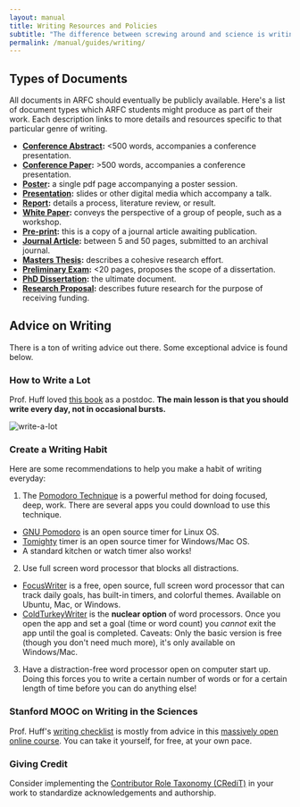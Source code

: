 ```yaml
---
layout: manual
title: Writing Resources and Policies
subtitle: "The difference between screwing around and science is writing it down. -- Adam Savage"
permalink: /manual/guides/writing/
---
```



## Types of Documents

All documents in ARFC should eventually be publicly available. Here's a list of
document types which ARFC students might produce as part of their work. Each
description links to more details and resources specific to that particular
genre of writing.

- **[Conference Abstract](./conf-abs):** <500 words, accompanies a conference presentation.
- **[Conference Paper](./conf-paper):** >500 words, accompanies a conference presentation.
- **[Poster](./poster):** a single pdf page accompanying a poster session.
- **[Presentation](./presentation):** slides or other digital media which accompany a talk.
- **[Report](./report):** details a process, literature review, or result.
- **[White Paper](./white-paper):** conveys the perspective of a group of people, such as a
  workshop.
- **[Pre-print](./pre-print):** this is a copy of a journal article awaiting publication.
- **[Journal Article](./journal-article):** between 5 and 50 pages, submitted to an archival journal.
- **[Masters Thesis](./ms-thesis):** describes a cohesive research effort.
- **[Preliminary Exam](./prelim):** <20 pages, proposes the scope of a dissertation.
- **[PhD Dissertation](./dissertation):** the ultimate document.
- **[Research Proposal](./proposal):** describes future research for the purpose of receiving funding.


## Advice on Writing

There is a ton of writing advice out there. Some exceptional advice is found below.

### How to Write a Lot

Prof. Huff loved
[this book](https://www.amazon.com/How-Write-Lot-Practical-Productive/dp/1591477433/ref=la_B001JP2K08_1_1)
as a postdoc. **The main lesson is that you should
write every day, not in occasional bursts.**

![write-a-lot](https://images-na.ssl-images-amazon.com/images/I/51RRWRHDRFL._SX311_BO1,204,203,200_.jpg)

### Create a Writing Habit

Here are some recommendations to help you make a habit of writing everyday:
1. The [Pomodoro Technique](https://en.wikipedia.org/wiki/Pomodoro_Technique) is
a powerful method for doing focused, deep, work. There are several apps you could
download to use this technique.
- [GNU Pomodoro](https://gnomepomodoro.org/) is an open source timer for Linux OS.
- [Tomighty](https://tomighty.github.io/) timer is an open source timer for Windows/Mac OS.
- A standard kitchen or watch timer also works!
2. Use full screen word processor that blocks all distractions.
- [FocusWriter](https://gottcode.org/focuswriter/) is a free, open source,
full screen word processor that can track daily goals, has built-in timers, and
colorful themes. Available on Ubuntu, Mac, or Windows.
- [ColdTurkeyWriter](https://getcoldturkey.com/writer/) is the **nuclear option** of
word processors. Once you open the app and set a goal (time or word count)
you *cannot* exit the app until the goal is completed. Caveats: Only the basic version is
free (though you don't need much more), it's only available on Windows/Mac.
3. Have a distraction-free word processor open on computer start up. Doing this
forces you to write a certain number of words or for a certain length of time
before you can do anything else!

### Stanford MOOC on Writing in the Sciences

Prof. Huff's [writing checklist](/manual/guides/writing/checklist) is mostly from advice in this  [massively open online course](https://www.coursera.org/learn/sciwrite/). You can take it yourself, for free, at your own pace.

### Giving Credit
Consider implementing the
[Contributor Role Taxonomy (CRediT)](https://credit.niso.org/) in your work to
standardize acknowledgements and authorship.